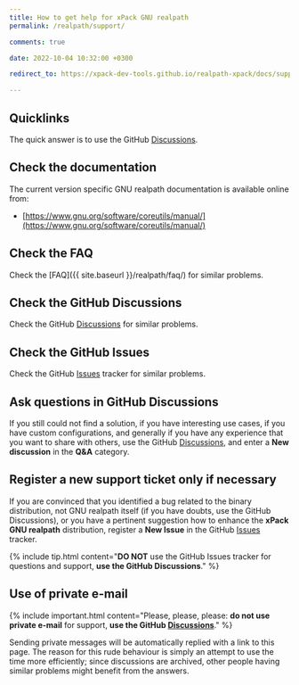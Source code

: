 ```yaml
---
title: How to get help for xPack GNU realpath
permalink: /realpath/support/

comments: true

date: 2022-10-04 10:32:00 +0300

redirect_to: https://xpack-dev-tools.github.io/realpath-xpack/docs/support/

---
```


## Quicklinks

The quick answer is to use the GitHub
[Discussions](https://github.com/xpack-dev-tools/realpath-xpack/discussions/).

## Check the documentation

The current version specific GNU realpath documentation is available online from:

- [https://www.gnu.org/software/coreutils/manual/](https://www.gnu.org/software/coreutils/manual/)

## Check the FAQ

Check the [FAQ]({{ site.baseurl }}/realpath/faq/)
for similar problems.

## Check the GitHub Discussions

Check the GitHub [Discussions](https://github.com/xpack-dev-tools/realpath-xpack/discussions/) for
similar problems.

## Check the GitHub Issues

Check the GitHub
[Issues](https://github.com/xpack-dev-tools/realpath-xpack/issues/)
tracker for similar problems.

## Ask questions in GitHub Discussions

If you still could not find a solution, if you have interesting use
cases, if you have custom configurations, and generally if you have
any experience that you want to share with others, use the GitHub
[Discussions](https://github.com/xpack-dev-tools/realpath-xpack/discussions/),
and enter a **New discussion** in the **Q&A** category.

## Register a new support ticket only if necessary

If you are convinced that you identified a bug related to the binary
distribution, not GNU realpath itself (if you have doubts, use the GitHub Discussions),
or you have a pertinent suggestion how to enhance the **xPack GNU realpath**
distribution, register a **New Issue** in the GitHub
[Issues](https://github.com/xpack-dev-tools/realpath-xpack/issues/)
tracker.

{% include tip.html content="**DO NOT** use the GitHub Issues tracker
for questions and support, **use the GitHub Discussions**." %}

## Use of private e-mail

{% include important.html content="Please, please, please: **do not use
private e-mail** for support, **use the GitHub
[Discussions](https://github.com/xpack-dev-tools/realpath-xpack/discussions/)**." %}

Sending private messages will be automatically replied with
a link to this page.
The reason for this rude behaviour is simply an attempt to use
the time more efficiently; since discussions are archived, other people
having similar problems might benefit from the answers.
